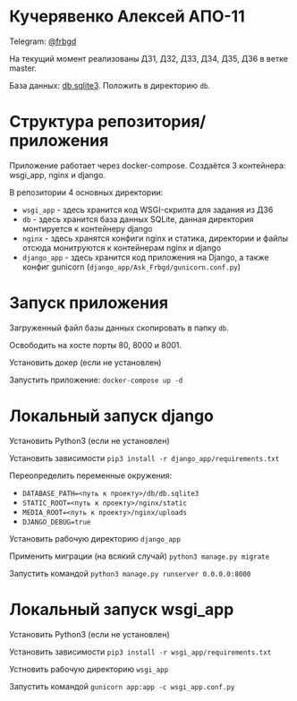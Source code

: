 # Кучерявенко Алексей АПО-11

Telegram: [@frbgd](https://t.me/frbgd)

На текущий момент реализованы ДЗ1, ДЗ2, ДЗ3, ДЗ4, ДЗ5, ДЗ6 в ветке master.

База данных: [db.sqlite3](https://yadi.sk/d/DG82mhz-o01Tzg). Положить в директорию ```db```.

# Структура репозитория/приложения

Приложение работает через docker-compose. Создаётся 3 контейнера: wsgi_app, nginx и django.

В репозитории 4 основных директории:

 - ```wsgi_app``` - здесь хранится код WSGI-скрипта для задания из ДЗ6
 - ```db``` - здесь хранится база данных SQLite, данная директория монтируется к контейнеру django
 - ```nginx``` - здесь хранятся конфиги nginx и статика, директории и файлы отсюда монитруются к контейнерам nginx и django
 - ```django_app``` - здесь хранится код приложения на Django, а также конфиг gunicorn (```django_app/Ask_Frbgd/gunicorn.conf.py```)

# Запуск приложения

Загруженный файл базы данных скопировать в папку ```db```.

Освободить на хосте порты 80, 8000 и 8001.

Установить докер (если не установлен)

Запустить приложение: ```docker-compose up -d```

# Локальный запуск django

Установить Python3 (если не установлен)

Установить зависимости ```pip3 install -r django_app/requirements.txt```

Переопределить переменные окружения:

 - ```DATABASE_PATH=<путь к проекту>/db/db.sqlite3```
 - ```STATIC_ROOT=<путь к проекту>/nginx/static```
 - ```MEDIA_ROOT=<путь к проекту>/nginx/uploads```
 - ```DJANGO_DEBUG=true```

Установить рабочую директорию ```django_app```

Применить миграции (на всякий случай) ```python3 manage.py migrate```

Запустить командой ```python3 manage.py runserver 0.0.0.0:8000```

# Локальный запуск wsgi_app

Установить Python3 (если не установлен)

Установить зависимости ```pip3 install -r wsgi_app/requirements.txt```

Устновить рабочую директорию ```wsgi_app```

Запустить командой ```gunicorn app:app -c wsgi_app.conf.py```
